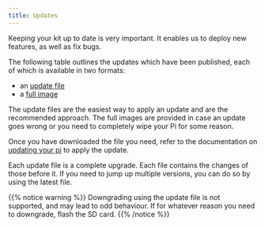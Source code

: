 ```yaml
---
title: Updates
---
```


Keeping your kit up to date is very important. It enables us to deploy new features, as well as fix bugs.

The following table outlines the updates which have been published, each of
which is available in two formats:

* an [update file](/kit/pi/update-file)
* a [full image](/kit/pi/sd-card)

The update files are the easiest way to apply an update and are the recommended
approach. The full images are provided in case an update goes wrong or you need
to completely wipe your Pi for some reason.

Once you have downloaded the file you need, refer to the documentation on
[updating your pi](/kit/pi/#updating-your-pi) to apply the update.

Each update file is a complete upgrade. Each file contains the changes of those before it. If you need to jump up multiple versions, you can do so by using the latest file.

{{% notice warning %}}
Downgrading using the update file is not supported, and may lead to odd behaviour. If for whatever reason you need to downgrade, flash the SD card.
{{% /notice %}}
